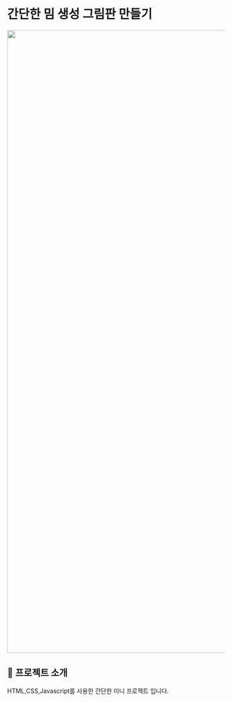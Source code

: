 # 간단한 밈 생성 그림판 만들기

<p align="center">
  <img width="1438" alt="스크린샷 2022-12-07 23 35 45" src="https://user-images.githubusercontent.com/99636339/206207530-728402ea-b20f-4685-9156-3edd9840ee89.png">
</p>

## 🐠 프로젝트 소개
HTML,CSS,Javascript를 사용한 간단한 미니 프로젝트 입니다.



